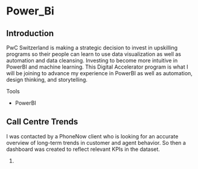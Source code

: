# Power_Bi
## Introduction
PwC Switzerland is making a strategic decision to invest in upskilling programs so their people can learn to use data visualization as well as automation and data cleansing. Investing to become more intuitive in PowerBI and machine learning. This Digital Accelerator program is what I will be joining to advance my experience in PowerBI as well as automation, design thinking, and storytelling.     
     
Tools
* PowerBI
## Call Centre Trends
I was contacted by a PhoneNow client who is looking for an accurate overview of long-term trends in customer and agent behavior. So then a dashboard was created to reflect relevant KPIs in the dataset.    
    
1. 
